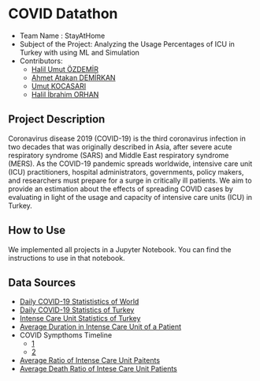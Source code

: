 # COVID Datathon

* Team Name : StayAtHome
* Subject of the Project: Analyzing the Usage Percentages of ICU in Turkey with using ML and Simulation
* Contributors:
  * [Halil Umut ÖZDEMİR](https://github.com/HUmutOzdemir)
  * [Ahmet Atakan DEMİRKAN](https://www.linkedin.com/in/atakan-demirkan-0a1226128/)
  * [Umut KOCASARI](https://github.com/kocasariumut)
  * [Halil İbrahim ORHAN](https://github.com/ibrahimorhan)

## Project Description

Coronavirus disease 2019 (COVID-19) is the third coronavirus infection in two decades that was originally described in Asia, after severe acute respiratory syndrome (SARS) and Middle East respiratory syndrome (MERS). As the COVID-19 pandemic spreads worldwide, intensive care unit (ICU) practitioners, hospital administrators, governments, policy makers, and researchers must prepare for a surge in critically ill patients. We aim to provide an estimation about the effects of spreading COVID cases by evaluating in light of the usage and capacity of intensive care units (ICU) in Turkey.

## How to Use

We implemented all projects in a Jupyter Notebook. You can find the instructions to use in that notebook.

## Data Sources

* [Daily COVID-19 Statististics of World](https://covid.ourworldindata.org/data/ecdc/total_cases.csv)
* [Daily COVID-19 Statistics of Turkey](https://covid19.saglik.gov.tr/)
* [Intense Care Unit Statistics of Turkey](https://www.saglik.gov.tr/TR,64544/bakan-koca-tbmmde-koronavirus-ile-mucadeleye-iliskin-sunum-yapti.html)
* [Average Duration in Intense Care Unit of a Patient](https://www.who.int/docs/default-source/coronaviruse/who-china-joint-mission-on-covid-19-final-report.pdf)
* COVID Sympthoms Timeline
  * [1](https://patient.info/news-and-features/coronavirus-how-quickly-do-covid-19-symptoms-develop-and-how-long-do-they-last)
  * [2](https://www.kiro7.com/news/trending/coronavirus-how-covid-19-progresses-day-by-day-breakdown-symptoms/YRC3CCK2NFD2THIYJHT35447AU/)
* [Average Ratio of Intense Care Unit Paitents](https://www.who.int/docs/default-source/coronaviruse/who-china-joint-mission-on-covid-19-final-report.pdf)
* [Average Death Ratio of Intese Care Unit Patients](https://www.statista.com/chart/21360/uk-intensive-care-covid-19-survival-rate/)
